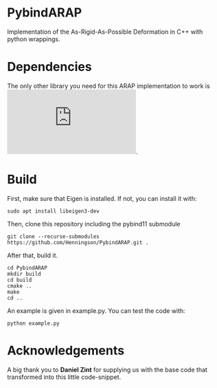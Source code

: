 # PybindARAP
Implementation of the As-Rigid-As-Possible Deformation in C++ with python wrappings.

# Dependencies
The only other library you need for this ARAP implementation to work is ![Eigen](https://eigen.tuxfamily.org/index.php?title=Main_Page). 

# Build
First, make sure that Eigen is installed. If not, you can install it with:
```
sudo apt install libeigen3-dev
```
Then, clone this repository including the pybind11 submodule
```
git clone --recurse-submodules https://github.com/Henningson/PybindARAP.git .
```
After that, build it.
```
cd PybindARAP
mkdir build
cd build
cmake ..
make
cd ..
```
An example is given in example.py. You can test the code with:
```
python example.py
```

# Acknowledgements
A big thank you to **Daniel Zint** for supplying us with the base code that transformed into this little code-snippet.
